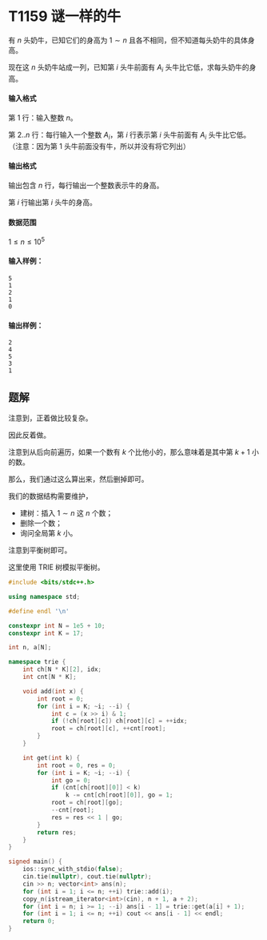 # T1159 谜一样的牛

有 $n$ 头奶牛，已知它们的身高为 $1 \sim n$ 且各不相同，但不知道每头奶牛的具体身高。

现在这 $n$ 头奶牛站成一列，已知第 $i$ 头牛前面有 $A_i$ 头牛比它低，求每头奶牛的身高。

#### 输入格式

第 $1$ 行：输入整数 $n$。

第 $2..n$ 行：每行输入一个整数 $A_i$，第 $i$ 行表示第 $i$ 头牛前面有 $A_i$ 头牛比它低。  
（注意：因为第 $1$ 头牛前面没有牛，所以并没有将它列出）

#### 输出格式

输出包含 $n$ 行，每行输出一个整数表示牛的身高。

第 $i$ 行输出第 $i$ 头牛的身高。

#### 数据范围

$1 \le n \le 10^5$

#### 输入样例：

```
5
1
2
1
0
```

#### 输出样例：

```
2
4
5
3
1
```

## 题解

注意到，正着做比较复杂。

因此反着做。

注意到从后向前遍历，如果一个数有 $k$ 个比他小的，那么意味着是其中第 $k+1$ 小的数。

那么，我们通过这么算出来，然后删掉即可。

我们的数据结构需要维护，

+ 建树：插入 $1\sim n$ 这 $n$ 个数；
+ 删除一个数；
+ 询问全局第 $k$ 小。

注意到平衡树即可。

这里使用 TRIE 树模拟平衡树。

```cpp
#include <bits/stdc++.h>

using namespace std;

#define endl '\n'

constexpr int N = 1e5 + 10;
constexpr int K = 17;

int n, a[N];

namespace trie {
    int ch[N * K][2], idx;
    int cnt[N * K];

    void add(int x) {
        int root = 0;
        for (int i = K; ~i; --i) {
            int c = (x >> i) & 1;
            if (!ch[root][c]) ch[root][c] = ++idx;
            root = ch[root][c], ++cnt[root];
        }
    }

    int get(int k) {
        int root = 0, res = 0;
        for (int i = K; ~i; --i) {
            int go = 0;
            if (cnt[ch[root][0]] < k)
                k -= cnt[ch[root][0]], go = 1;
            root = ch[root][go];
            --cnt[root];
            res = res << 1 | go;
        }
        return res;
    }
}

signed main() {
    ios::sync_with_stdio(false);
    cin.tie(nullptr), cout.tie(nullptr);
    cin >> n; vector<int> ans(n);
    for (int i = 1; i <= n; ++i) trie::add(i);
    copy_n(istream_iterator<int>(cin), n + 1, a + 2);
    for (int i = n; i >= 1; --i) ans[i - 1] = trie::get(a[i] + 1);
    for (int i = 1; i <= n; ++i) cout << ans[i - 1] << endl;
    return 0;
}
```